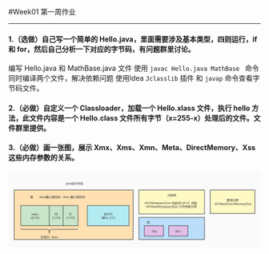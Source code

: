 #Week01 第一周作业

---

#### 1.（选做）自己写一个简单的 Hello.java，里面需要涉及基本类型，四则运行，if 和 for，然后自己分析一下对应的字节码，有问题群里讨论。
编写 Hello.java 和 MathBase.java 文件 使用 ```javac Hello.java MathBase ``` 命令同时编译两个文件，解决依赖问题
使用Idea ```Jclasslib``` 插件 和 ```javap``` 命令查看字节码文件。

#### 2.（必做）自定义一个 Classloader，加载一个 Hello.xlass 文件，执行 hello 方法，此文件内容是一个 Hello.class 文件所有字节（x=255-x）处理后的文件。文件群里提供。

#### 3.（必做）画一张图，展示 Xmx、Xms、Xmn、Meta、DirectMemory、Xss 这些内存参数的关系。
![jvm内存参数关系](jvmMemory.jpg)

#### 
